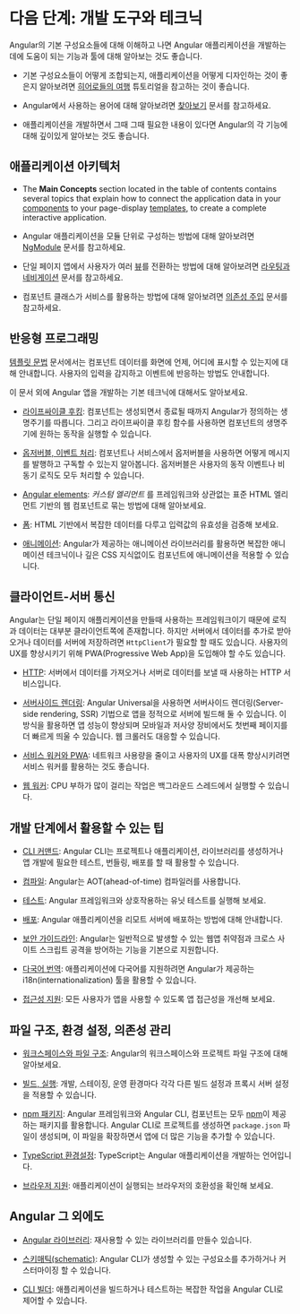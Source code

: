 <!--
# Next steps: tools and techniques
-->
# 다음 단계: 개발 도구와 테크닉

<!--
After you understand the basic Angular building blocks, you can learn more
about the features and tools that can help you develop and deliver Angular applications.

* Work through the [Tour of Heroes](tutorial) tutorial to get a feel for how to fit the basic building blocks together to create a well-designed application.

* Check out the [Glossary](guide/glossary) to understand Angular-specific terms and usage.

* Use the documentation to learn about key features in more depth, according to your stage of development and areas of interest.
-->
Angular의 기본 구성요소들에 대해 이해하고 나면 Angular 애플리케이션을 개발하는 데에 도움이 되는 기능과 툴에 대해 알아보는 것도 좋습니다.

* 기본 구성요소들이 어떻게 조합되는지, 애플리케이션을 어떻게 디자인하는 것이 좋은지 알아보려면 [히어로들의 여행](tutorial) 튜토리얼을 참고하는 것이 좋습니다.

* Angular에서 사용하는 용어에 대해 알아보려면 [찾아보기](guide/glossary) 문서를 참고하세요.

* 애플리케이션을 개발하면서 그때 그때 필요한 내용이 있다면 Angular의 각 기능에 대해 깊이있게 알아보는 것도 좋습니다.



<!--
## Application architecture
-->
## 애플리케이션 아키텍처

<!--
* The **Main Concepts** section located in the table of contents contains several topics that explain how to connect the application data in your [components](guide/glossary#component) to your page-display [templates](guide/glossary#template), to create a complete interactive application.

* The [NgModules](guide/ngmodules) guide provides in-depth information on the modular structure of an Angular application.

* The [Routing and navigation](guide/router) guide provides in-depth information on how to construct applications that allow a user to navigate to different [views](guide/glossary#view) within your single-page application.

* The [Dependency injection](guide/dependency-injection) guide provides in-depth information on how to construct an application such that each component class can acquire the services and objects it needs to perform its function.
-->
* The **Main Concepts** section located in the table of contents contains several topics that explain how to connect the application data in your [components](guide/glossary#component) to your page-display [templates](guide/glossary#template), to create a complete interactive application. 

* Angular 애플리케이션을 모듈 단위로 구성하는 방법에 대해 알아보려면 [NgModule](guide/ngmodules) 문서를 참고하세요.

* 단일 페이지 앱에서 사용자가 여러 [뷰](guide/glossary#view)를 전환하는 방법에 대해 알아보려면 [라우팅과 네비게이션](guide/router) 문서를 참고하세요.

* 컴포넌트 클래스가 서비스를 활용하는 방법에 대해 알아보려면 [의존성 주입](guide/dependency-injection) 문서를 참고하세요.

<!--
## Responsive programming
-->
## 반응형 프로그래밍

<!--
The [template syntax](guide/template-syntax) and related topics contain details about how to display your component data when and where you want it within a view, and how to collect input from users that you can respond to.

Additional pages and sections describe some basic programming techniques for Angular applications.

* [Lifecycle hooks](guide/lifecycle-hooks): Tap into key moments in the lifetime of a component, from its creation to its destruction, by implementing the lifecycle hook interfaces.

* [Observables and event processing](guide/observables): How to use observables with components and services to publish and subscribe to messages of any type, such as user-interaction events and asynchronous operation results.

* [Angular elements](guide/elements): How to package components as *custom elements* using Web Components, a web standard for defining new HTML elements in a framework-agnostic way.

* [Forms](guide/forms-overview): Support complex data entry scenarios with HTML-based input validation.

* [Animations](guide/animations): Use Angular's animation library to animate component behavior
without deep knowledge of animation techniques or CSS.
-->
[템플릿 문법](guide/template-syntax) 문서에서는 컴포넌트 데이터를 화면에 언제, 어디에 표시할 수 있는지에 대해 안내합니다.
사용자의 입력을 감지하고 이벤트에 반응하는 방법도 안내합니다.

이 문서 외에 Angular 앱을 개발하는 기본 테크닉에 대해서도 알아보세요.

* [라이프싸이클 후킹](guide/lifecycle-hooks): 컴포넌트는 생성되면서 종료될 때까지 Angular가 정의하는 생명주기를 따릅니다. 그리고 라이프싸이클 후킹 함수를 사용하면 컴포넌트의 생명주기에 원하는 동작을 실행할 수 있습니다.

* [옵저버블, 이벤트 처리](guide/observables): 컴포넌트나 서비스에서 옵저버블을 사용하면 어떻게 메시지를 발행하고 구독할 수 있는지 알아봅니다. 옵저버블은 사용자의 동작 이벤트나 비동기 로직도 모두 처리할 수 있습니다.

* [Angular elements](guide/elements): *커스텀 엘리먼트* 를 프레임워크와 상관없는 표준 HTML 엘리먼트 기반의 웹 컴포넌트로 묶는 방법에 대해 알아보세요.

* [폼](guide/forms-overview): HTML 기반에서 복잡한 데이터를 다루고 입력값의 유효성을 검증해 보세요.

* [애니메이션](guide/animations): Angular가 제공하는 애니메이션 라이브러리를 활용하면 복잡한 애니메이션 테크닉이나 깊은 CSS 지식없이도 컴포넌트에 애니메이션을 적용할 수 있습니다.


<!--
## Client-server interaction
-->
## 클라이언트-서버 통신

<!--
Angular provides a framework for single-page applications, where most of the logic and data resides on the client.
Most applications still need to access a server using the `HttpClient` to access and save data.
For some platforms and applications, you might also want to use the PWA (Progressive Web App) model to improve the user experience.

* [HTTP](guide/http): Communicate with a server to get data, save data, and invoke server-side actions with an HTTP client.

* [Server-side rendering](guide/universal): Angular Universal generates static application pages on the server through server-side rendering (SSR). This allows you to run your Angular application on the server in order to improve performance and show the first page quickly on mobile and low-powered devices, and also facilitate web crawlers.

* [Service workers and PWA](guide/service-worker-intro): Use a service worker to reduce dependency on the network and significantly improve the user experience.

* [Web workers](guide/web-worker): Learn how to run CPU-intensive computations in a background thread.
-->
Angular는 단일 페이지 애플리케이션을 만들때 사용하는 프레임워크이기 때문에 로직과 데이터는 대부분 클라이언트쪽에 존재합니다.
하지만 서버에서 데이터를 추가로 받아오거나 데이터를 서버에 저장하려면 `HttpClient`가 필요할 할 때도 있습니다.
사용자의 UX를 향상시키기 위해 PWA(Progressive Web App)을 도입해야 할 수도 있습니다.

* [HTTP](guide/http): 서버에서 데이터를 가져오거나 서버로 데이터를 보낼 때 사용하는 HTTP 서비스입니다.

* [서버사이드 렌더링](guide/universal): Angular Universal을 사용하면 서버사이드 렌더링(Server-side rendering, SSR) 기법으로 앱을 정적으로 서버에 빌드해 둘 수 있습니다. 이 방식을 활용하면 앱 성능이 향상되며 모바일과 저사양 장비에서도 첫번째 페이지를 더 빠르게 띄울  수 있습니다. 웹 크롤러도 대응할 수 있습니다.

* [서비스 워커와 PWA](guide/service-worker-intro): 네트워크 사용량을 줄이고 사용자의 UX를 대폭 향상시키려면 서비스 워커를 활용하는 것도 좋습니다.

* [웹 워커](guide/web-worker): CPU 부하가 많이 걸리는 작업은 백그라운드 스레드에서 실행할 수 있습니다.


<!--
## Support for the development cycle
-->
## 개발 단계에서 활용할 수 있는 팁

<!--
* [CLI Command Reference](cli): The Angular CLI is a command-line tool that you use to create projects, generate application and library code, and perform a variety of ongoing development tasks such as testing, bundling, and deployment.

* [Compilation](guide/aot-compiler): Angular provides just-in-time (JIT) compilation for the development environment, and ahead-of-time (AOT) compilation for the production environment.

* [Testing platform](guide/testing): Run unit tests on your application parts as they interact with the Angular framework.

* [Deployment](guide/deployment): Learn techniques for deploying your Angular application to a remote server.

* [Security guidelines](guide/security): Learn about Angular's built-in protections against common web-application vulnerabilities and attacks such as cross-site scripting attacks.

* [Internationalization](guide/i18n): Make your application available in multiple languages with Angular's internationalization (i18n) tools.

* [Accessibility](guide/accessibility): Make your application accessible to all users.
-->
* [CLI 커맨드](cli): Angular CLI는 프로젝트나 애플리케이션, 라이브러리를 생성하거나 앱 개발에 필요한 테스트, 번들링, 배포를 할 때 활용할 수 있습니다.

* [컴파일](guide/aot-compiler): Angular는 AOT(ahead-of-time) 컴파일러를 사용합니다.

* [테스트](guide/testing): Angular 프레임워크와 상호작용하는 유닛 테스트를 실행해 보세요.

* [배포](guide/deployment): Angular 애플리케이션을 리모트 서버에 배포하는 방법에 대해 안내합니다.

* [보안 가이드라인](guide/security): Angular는 일반적으로 발생할 수 있는 웹앱 취약점과 크로스 사이트 스크립트 공격을 방어하는 기능을 기본으로 지원합니다.

* [다국어 번역](guide/i18n): 애플리케이션에 다국어를 지원하려면 Angular가 제공하는 i18n(internationalization) 툴을 활용할 수 있습니다.

* [접근성 지원](guide/accessibility): 모든 사용자가 앱을 사용할 수 있도록 앱 접근성을 개선해 보세요.


<!--
## File structure, configuration, and dependencies
-->
## 파일 구조, 환경 설정, 의존성 관리

<!--
* [Workspace and file structure](guide/file-structure): Understand the structure of Angular workspace and project folders.

* [Building and serving](guide/build): Learn to define different build and proxy server configurations for your project, such as development, staging, and production.

* [npm packages](guide/npm-packages): The Angular Framework, Angular CLI, and components used by Angular applications are packaged as [npm](https://docs.npmjs.com/) packages and distributed using the npm registry. The Angular CLI creates a default `package.json` file, which specifies a starter set of packages that work well together and jointly support many common application scenarios.

* [TypeScript configuration](guide/typescript-configuration): TypeScript is the primary language for Angular application development.

* [Browser support](guide/browser-support): Make your applications compatible across a wide range of browsers.
-->
* [워크스페이스와 파일 구조](guide/file-structure): Angular의 워크스페이스와 프로젝트 파일 구조에 대해 알아보세요.

* [빌드, 실행](guide/build): 개발, 스테이징, 운영 환경마다 각각 다른 빌드 설정과 프록시 서버 설정을 적용할 수 있습니다.

* [npm 패키지](guide/npm-packages): Angular 프레임워크와 Angular CLI, 컴포넌트는 모두 [npm](https://docs.npmjs.com/)이 제공하는 패키지를 활용합니다. Angular CLI로 프로젝트를 생성하면 `package.json` 파일이 생성되며, 이 파일을 확장하면서 앱에 더 많은 기능을 추가할 수 있습니다.

* [TypeScript 환경설정](guide/typescript-configuration): TypeScript는 Angular 애플리케이션을 개발하는 언어입니다.

* [브라우저 지원](guide/browser-support): 애플리케이션이 실행되는 브라우저의 호환성을 확인해 보세요.


<!--
## Extending Angular
-->
## Angular 그 외에도

<!--
* [Angular libraries](guide/libraries): Learn about using and creating re-usable libraries.

* [Schematics](guide/schematics): Learn about customizing and extending the CLI's generation capabilities.

* [CLI builders](guide/cli-builder): Learn about customizing and extending the CLI's ability to apply tools to perform complex tasks, such as building and testing applications.
-->
* [Angular 라이브러리](guide/libraries): 재사용할 수 있는 라이브러리를 만들수 있습니다.

* [스키매틱(schematic)](guide/schematics): Angular CLI가 생성할 수 있는 구성요소를 추가하거나 커스터마이징 할 수 있습니다.

* [CLI 빌더](guide/cli-builder): 애플리케이션을 빌드하거나 테스트하는 복잡한 작업을 Angular CLI로 제어할 수 있습니다.